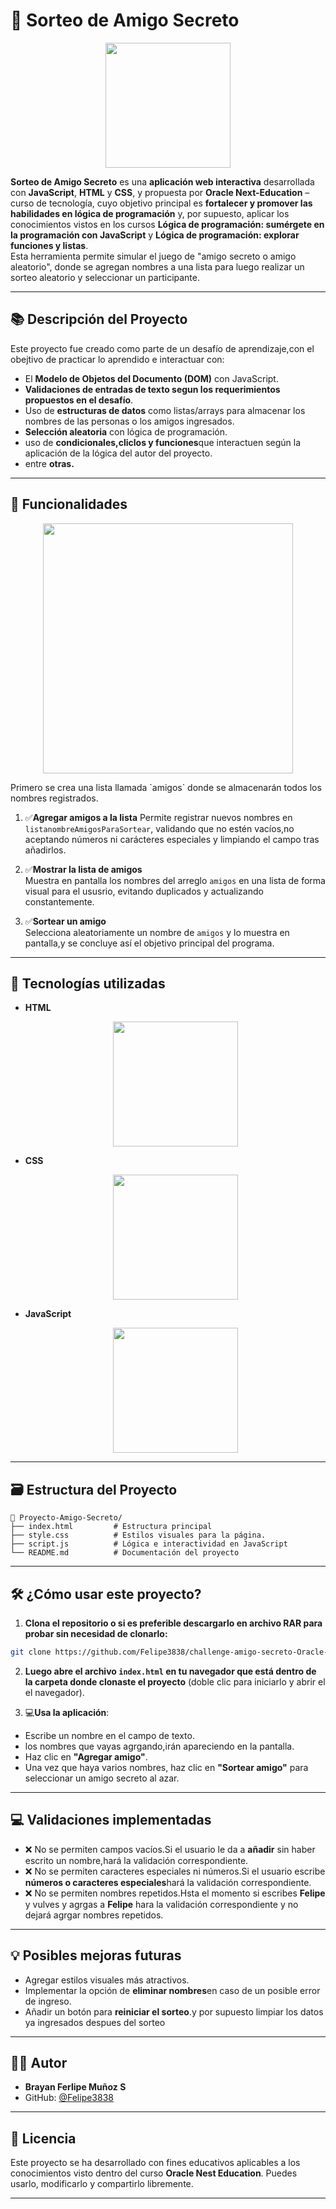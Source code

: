 # :twisted_rightwards_arrows: Sorteo de Amigo Secreto

<p align="center">
  <img src="https://static.skillshare.com/uploads/video/thumbnails/c38251fc34fe43812b476c376c5d6945/1280-720" width="200">
</p>

**Sorteo de Amigo Secreto** es una **aplicación web interactiva** desarrollada con **JavaScript**, **HTML** y **CSS**, y propuesta por **Oracle Next-Education** – curso de tecnología, cuyo objetivo principal es **fortalecer y promover las habilidades en lógica de programación** y, por supuesto, aplicar los conocimientos vistos en los cursos **Lógica de programación: sumérgete en la programación con JavaScript** y **Lógica de programación: explorar funciones y listas**.  
Esta herramienta permite simular el juego de "amigo secreto o amigo aleatorio", donde se agregan nombres a una lista para luego realizar un sorteo aleatorio y seleccionar un participante.

---

## :books: Descripción del Proyecto

Este proyecto fue creado como parte de un desafío de aprendizaje,con el obejtivo de practicar lo aprendido e interactuar con:

- El **Modelo de Objetos del Documento (DOM)** con JavaScript.
- **Validaciones de entradas de texto segun los requerimientos propuestos en el desafío**.
- Uso de **estructuras de datos** como listas/arrays para almacenar los nombres de las personas o los amigos ingresados.
- **Selección aleatoria** con lógica de programación.
- uso de **condicionales,cliclos y funciones**que interactuen según la aplicación de la lógica del autor del proyecto.
- entre **otras.**

---

## :wrench: Funcionalidades
<p align="center">
    <img src="https://i.postimg.cc/d1gj35GR/Captura-de-pantalla-2025-08-08-172029.png" width="400">
  </p>
Primero se crea una lista llamada `amigos` donde se almacenarán todos los nombres registrados.  

1. :white_check_mark:**Agregar amigos a la lista** 
   Permite registrar nuevos nombres en `listanombreAmigosParaSortear`, validando que no estén vacíos,no aceptando números ni carácteres especiales y limpiando el campo tras añadirlos.  

2. :white_check_mark:**Mostrar la lista de amigos**  
   Muestra en pantalla los nombres del arreglo `amigos` en una lista de forma visual para el ususrio, evitando duplicados y actualizando constantemente.  

3. :white_check_mark:**Sortear un amigo**  
   Selecciona aleatoriamente un nombre de `amigos` y lo muestra en pantalla,y se concluye así el objetivo principal del programa. 
---

## 🧠 Tecnologías utilizadas

- **HTML**  
  <p align="center">
    <img src="https://github.com/user-attachments/assets/58204778-1132-4f2f-80ec-8b69f98f0407" width="200">
  </p>

- **CSS**  
  <p align="center">
    <img src="https://github.com/user-attachments/assets/0c70133e-2f53-4313-bbab-1390918f51b5" width="200">
  </p>

- **JavaScript**  
  <p align="center">
    <img src="https://github.com/user-attachments/assets/4ada2a2f-c240-4d67-a157-ffcb0970afc0" width="200">
  </p>
---

## :card_file_box: Estructura del Proyecto

```plaintext
📁 Proyecto-Amigo-Secreto/
├── index.html         # Estructura principal
├── style.css          # Estilos visuales para la página.
├── script.js          # Lógica e interactividad en JavaScript
└── README.md          # Documentación del proyecto
```

---

## 🛠️ ¿Cómo usar este proyecto?

1. **Clona el repositorio o si es preferible descargarlo en archivo RAR para probar sin necesidad de clonarlo:**

```bash
git clone https://github.com/Felipe3838/challenge-amigo-secreto-Oracle-Next-Educaci-n
```

2. **Luego abre el archivo `index.html` en tu navegador que está dentro de la carpeta donde clonaste el proyecto** (doble clic para iniciarlo y abrir el el navegador).

3. :computer:**Usa la aplicación**:

- Escribe un nombre en el campo de texto.
- los nombres que vayas agrgando,irán apareciendo en la pantalla.
- Haz clic en **"Agregar amigo"**.
- Una vez que haya varios nombres, haz clic en **"Sortear amigo"** para seleccionar un amigo secreto al azar.

---

## :computer: Validaciones implementadas

- ❌ No se permiten campos vacíos.Si el usuario le da a **añadir** sin haber escrito un nombre,hará la validación correspondiente.
- ❌ No se permiten caracteres especiales ni números.Si el usuario escribe **números o caracteres especiales**hará la validación correspondiente.
- ❌ No se permiten nombres repetidos.Hsta el momento si escribes **Felipe** y vulves y agrgas a **Felipe** hara la validación correspondiente y no dejará agrgar nombres repetidos.

---

## 💡 Posibles mejoras futuras

- Agregar estilos visuales más atractivos.
- Implementar la opción de **eliminar nombres**en caso de un posible error de ingreso.
- Añadir un botón para **reiniciar el sorteo**.y por supuesto limpiar los datos ya ingresados despues del sorteo

---

## 👨‍💻 Autor

- **Brayan Ferlipe Muñoz S**
- GitHub: [@Felipe3838](https://github.com/Felipe3838)

---

## 📃 Licencia

Este proyecto se ha desarrollado con fines educativos aplicables a los conocimientos visto dentro del curso **Oracle Nest Education**. Puedes usarlo, modificarlo y compartirlo libremente.

---
